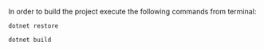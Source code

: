 In order to build the project execute the following commands from terminal:

~~~
dotnet restore
~~~
~~~
dotnet build
~~~
